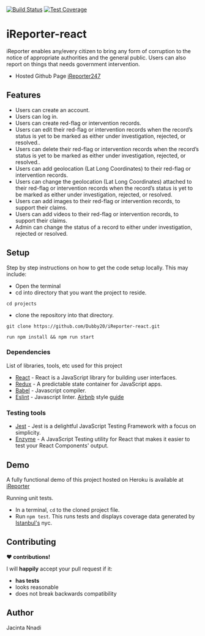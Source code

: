 [![Build Status](https://travis-ci.com/Dubby20/iReporter-react.svg?branch=develop)](https://travis-ci.com/Dubby20/iReporter-react)
[![Test Coverage](https://api.codeclimate.com/v1/badges/634973397dbe5bea55b9/test_coverage)](https://codeclimate.com/github/Dubby20/iReporter-react/test_coverage)
# iReporter-react
iReporter enables any/every citizen to bring any form of corruption to the notice of appropriate authorities and the general public. Users can also report on things that needs government intervention.


- Hosted Github Page [iReporter247](https://dubby20.github.io/iReporter/UI/index.html)

## Features

- Users can create an account.
- Users can log in.
- Users can create red-flag or intervention records.
- Users can edit their red-flag or intervention records when the record’s status is yet to be marked as either under
  investigation, rejected, or resolved..
- Users can delete their red-flag or intervention records when the record’s status is yet to be marked as either under
  investigation, rejected, or resolved..
- Users can add geolocation (Lat Long Coordinates) to their red-flag or intervention records.
- Users can change the geolocation (Lat Long Coordinates) attached to their red-flag or intervention records when the record’s status is yet to be marked as either under
  investigation, rejected, or resolved.
- Users can add images to their red-flag or intervention records, to support their claims.
- Users can add videos to their red-flag or intervention records, to support their claims.
- Admin can change the status of a record to either under investigation, rejected or resolved.

## Setup

Step by step instructions on how to get the code setup locally. This may include:

- Open the terminal
- cd into directory that you want the project to reside.

```
cd projects
```

- clone the repository into that directory.

```
git clone https://github.com/Dubby20/iReporter-react.git
```

```
run npm install && npm run start
```

### Dependencies

List of libraries, tools, etc used for this project

- [React](https://reactjs.org/) - React is a JavaScript library for building user interfaces.
- [Redux](https://redux.js.org/) - A predictable state container for JavaScript apps.
- [Babel](https://babeljs.io) - Javascript compiler.
- [Eslint](https://eslint.org/) - Javascript linter. [Airbnb](https://github.com/airbnb/javascript/tree/master/react) style [guide](https://github.com/airbnb/javascript)
  

### Testing tools

- [Jest](https://jestjs.io/) - Jest is a delightful JavaScript Testing Framework with a focus on simplicity.
- [Enzyme](https://airbnb.io/enzyme/) - A JavaScript Testing utility for React that makes it easier to test your React Components' output.



## Demo

A fully functional demo of this project hosted on Heroku is available at [iReporter](https://ireporter247.herokuapp.com/)


Running unit tests.

- In a terminal, `cd` to the cloned project file.
- Run `npm test`. This runs tests and displays coverage data generated by [Istanbul's](https://istanbul.js.org) nyc.

## Contributing

**:heart: contributions!**

I will **happily** accept your pull request if it:

- **has tests**
- looks reasonable
- does not break backwards compatibility

## Author

Jacinta Nnadi
